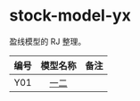 # stock-model-yx

盈线模型的 RJ 整理。

| 编号 | 模型名称 | 备注
|:----:|:--------:|------
| Y01  | [一二]   | 


 [一二]: ./Y01-一二/README.md